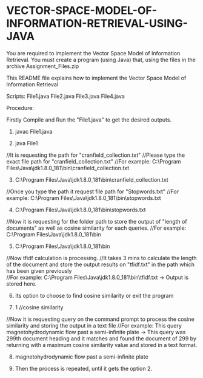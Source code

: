 # VECTOR-SPACE-MODEL-OF-INFORMATION-RETRIEVAL-USING-JAVA

You are required to implement the Vector Space Model of Information Retrieval. You must create a program (using Java) that, using the files in the archive Assignment_Files.zip 

This README file explains how to implement the Vector Space Model of Information Retrieval
	
Scripts:
File1.java
File2.java
File3.java
File4.java

Procedure:

Firstly Compile and Run the "File1.java" to get the desired outputs. 

1. javac File1.java

2. java File1

//It is requesting the path for "cranfield_collection.txt"
//Please type the exact file path for "cranfield_collection.txt"
//For example: C:\\Program Files\\Java\\jdk1.8.0_181\\bin\\cranfield_collection.txt

3. C:\\Program Files\\Java\\jdk1.8.0_181\\bin\\cranfield_collection.txt

//Once you type the path it request file path for "Stopwords.txt"
//For example: C:\\Program Files\\Java\\jdk1.8.0_181\\bin\\stopwords.txt

4. C:\\Program Files\\Java\\jdk1.8.0_181\\bin\\stopwords.txt

//Now it is requesting for the folder path to store the output of "length of documents" as well as cosine similarity for each queries. 
//For example: C:\\Program Files\\Java\\jdk1.8.0_181\\bin

5. C:\\Program Files\\Java\\jdk1.8.0_181\\bin

//Now tfidf calculation is processing.
//It takes 3 mins to calculate the length of the document and store the output results on "tfidf.txt" in the path which has been given previously  
//For example: C:\\Program Files\\Java\\jdk1.8.0_181\\bin\\tfidf.txt -> Output is stored here.

6. Its option to choose to find cosine similarity or exit the program

7. 1 //cosine similarity

//Now it is requesting query on the command prompt to process the cosine similarity and storing the output in a text file
//For example: This query 
magnetohydrodynamic flow past a semi-infinite plate -> This query was 299th document heading and it matches and found the document of 299 by returning with a maximum cosine similarity value and stored in a text format.

8. magnetohydrodynamic flow past a semi-infinite plate

9. Then the process is repeated, until it gets the option 2.



